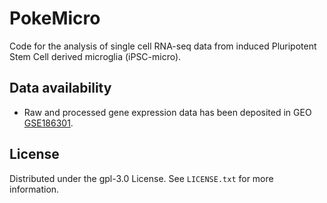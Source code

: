 # PokeMicro

Code for the analysis of single cell RNA-seq data from induced Pluripotent Stem Cell derived microglia (iPSC-micro).

## Data availability

+ Raw and processed gene expression data has been deposited in GEO [GSE186301](https://www.ncbi.nlm.nih.gov/geo/query/acc.cgi?acc=GSE186301).

## License

Distributed under the gpl-3.0 License. See `LICENSE.txt` for more information.
